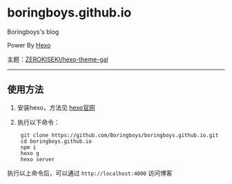 # boringboys.github.io
Boringboys's blog

Power By [Hexo](https://hexo.io/)

主题：[ZEROKISEKI/hexo-theme-gal](https://github.com/ZEROKISEKI/hexo-theme-gal)

---
## 使用方法
1. 安装hexo，方法见 [hexo官网](https://hexo.io/)
2. 执行以下命令：

        git clone https://github.com/Boringboys/boringboys.github.io.git
        cd boringboys.github.io
        npm i
        hexo g
        hexo server

执行以上命令后，可以通过 `http://localhost:4000` 访问博客